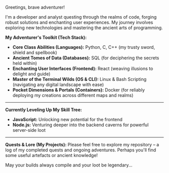 Greetings, brave adventurer!

I'm a developer and analyst questing through the realms of code, forging robust solutions and enchanting user experiences. My journey involves exploring new technologies and mastering the ancient arts of programming.

**My Adventurer's Toolkit (Tech Stack):**

*   **Core Class Abilities (Languages):** Python, C, C++ (my trusty sword, shield and spellbook)
*   **Ancient Tomes of Data (Databases):** SQL (for deciphering the secrets held within)
*   **Enchanting User Interfaces (Frontend):** React (weaving illusions to delight and guide)
*   **Master of the Terminal Wilds (OS & CLI):** Linux & Bash Scripting (navigating any digital landscape with ease)
*   **Pocket Dimensions & Portals (Containers):** Docker (for reliably deploying my creations across different maps and realms)

---

**Currently Leveling Up My Skill Tree:**

*   **JavaScript:** Unlocking new potential for the frontend
*   **Node.js:** Venturing deeper into the backend caverns for powerful server-side loot

---

**Quests & Lore (My Projects):**
Please feel free to explore my repository – a log of my completed quests and ongoing adventures. Perhaps you'll find some useful artefacts or ancient knowledge!

May your builds always compile and your loot be legendary...

